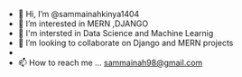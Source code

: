 - 👋 Hi, I’m @sammainahkinya1404
- 👀 I’m interested in MERN ,DJANGO  
- 🌱 I'm intersted in  Data Science and Machine Learnig
- 💞️ I’m looking to collaborate on Django and MERN projects
-
- 📫 How to reach me ...
  sammainah98@gmail.com

<!---
sammainahkinya1404/sammainahkinya1404 is a ✨ special ✨ repository because its `README.md` (this file) appears on your GitHub profile.
You can click the Preview link to take a look at your changes.
--->
